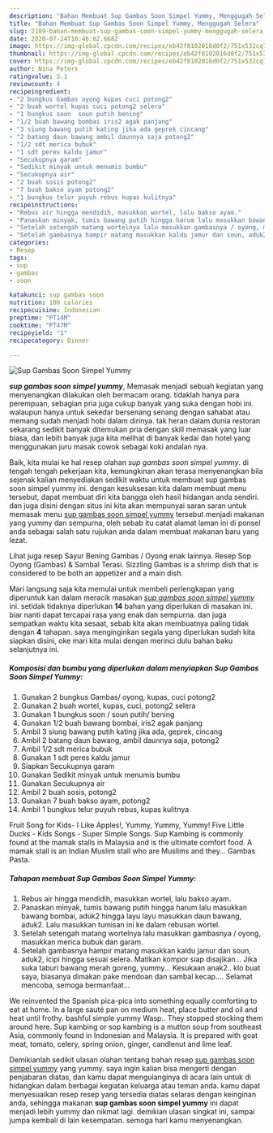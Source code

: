 ```yaml
---
description: "Bahan Membuat Sup Gambas Soon Simpel Yummy, Menggugah Selera"
title: "Bahan Membuat Sup Gambas Soon Simpel Yummy, Menggugah Selera"
slug: 2189-bahan-membuat-sup-gambas-soon-simpel-yummy-menggugah-selera
date: 2020-07-24T10:46:02.668Z
image: https://img-global.cpcdn.com/recipes/eb42f8102016d0f2/751x532cq70/sup-gambas-soon-simpel-yummy-foto-resep-utama.jpg
thumbnail: https://img-global.cpcdn.com/recipes/eb42f8102016d0f2/751x532cq70/sup-gambas-soon-simpel-yummy-foto-resep-utama.jpg
cover: https://img-global.cpcdn.com/recipes/eb42f8102016d0f2/751x532cq70/sup-gambas-soon-simpel-yummy-foto-resep-utama.jpg
author: Nina Peters
ratingvalue: 3.1
reviewcount: 4
recipeingredient:
- "2 bungkus Gambas oyong kupas cuci potong2"
- "2 buah wortel kupas cuci potong2 selera"
- "1 bungkus soon  soun putih bening"
- "1/2 buah bawang bombai iris2 agak panjang"
- "3 siung bawang putih kating jika ada geprek cincang"
- "2 batang daun bawang ambil daunnya saja potong2"
- "1/2 sdt merica bubuk"
- "1 sdt peres kaldu jamur"
- "Secukupnya garam"
- "Sedikit minyak untuk menumis bumbu"
- "Secukupnya air"
- "2 buah sosis potong2"
- "7 buah bakso ayam potong2"
- "1 bungkus telur puyuh rebus kupas kulitnya"
recipeinstructions:
- "Rebus air hingga mendidih, masukkan wortel, lalu bakso ayam."
- "Panaskan minyak, tumis bawang putih hingga harum lalu masukkan bawang bombai, aduk2 hingga layu layu masukkan daun bawang, aduk2. Lalu masukkan tumisan ini ke dalam rebusan wortel."
- "Setelah setengah matang wortelnya lalu masukkan gambasnya / oyong, masukkan merica bubuk dan garam."
- "Setelah gambasnya hampir matang masukkan kaldu jamur dan soun, aduk2, icipi hingga sesuai selera. Matikan kompor siap disajikan... Jika suka taburi bawang merah goreng, yummy... Kesukaan anak2.. klo buat saya, biasanya dimakan pake mendoan dan sambal kecap.... Selamat mencoba, semoga bermanfaat..."
categories:
- Resep
tags:
- sup
- gambas
- soon

katakunci: sup gambas soon 
nutrition: 100 calories
recipecuisine: Indonesian
preptime: "PT14M"
cooktime: "PT47M"
recipeyield: "1"
recipecategory: Dinner

---
```



![Sup Gambas Soon Simpel Yummy](https://img-global.cpcdn.com/recipes/eb42f8102016d0f2/751x532cq70/sup-gambas-soon-simpel-yummy-foto-resep-utama.jpg)

<b><i>sup gambas soon simpel yummy</i></b>, Memasak menjadi sebuah kegiatan yang menyenangkan dilakukan oleh bermacam orang. tidaklah hanya para perempuan, sebagian pria juga cukup banyak yang suka dengan hobi ini. walaupun hanya untuk sekedar bersenang senang dengan sahabat atau memang sudah menjadi hobi dalam dirinya. tak heran dalam dunia restoran sekarang sedikit banyak ditemukan pria dengan skill memasak yang luar biasa, dan lebih banyak juga kita melihat di banyak kedai dan hotel yang menggunakan juru masak cowok sebagai koki andalan nya.

Baik, kita mulai ke hal resep olahan <i>sup gambas soon simpel yummy</i>. di tengah tengah pekerjaan kita, kemungkinan akan terasa menyenangkan bila sejenak kalian menyediakan sedikit waktu untuk membuat sup gambas soon simpel yummy ini. dengan kesuksesan kita dalam membuat menu tersebut, dapat membuat diri kita bangga oleh hasil hidangan anda sendiri. dan juga disini dengan situs ini kita akan mempunyai saran saran untuk memasak menu <u>sup gambas soon simpel yummy</u> tersebut menjadi makanan yang yummy dan sempurna, oleh sebab itu catat alamat laman ini di ponsel anda sebagai salah satu rujukan anda dalam membuat makanan baru yang lezat.

Lihat juga resep Sayur Bening Gambas / Oyong enak lainnya. Resep Sop Oyong (Gambas) &amp; Sambal Terasi. Sizzling Gambas is a shrimp dish that is considered to be both an appetizer and a main dish.


Mari langsung saja kita memulai untuk membeli perlengkapan yang diperuntuk kan dalam meracik masakan <u><i>sup gambas soon simpel yummy</i></u> ini. setidak tidaknya diperlukan <b>14</b> bahan yang diperlukan di masakan ini. biar nanti dapat tercapai rasa yang enak dan sempurna. dan juga sempatkan waktu kita sesaat, sebab kita akan membuatnya paling tidak dengan <b>4</b> tahapan. saya menginginkan segala yang diperlukan sudah kita siapkan disini, oke mari kita mulai dengan merinci dulu bahan baku selanjutnya ini.

<!--inarticleads1-->

##### Komposisi dan bumbu yang diperlukan dalam menyiapkan Sup Gambas Soon Simpel Yummy:

1. Gunakan 2 bungkus Gambas/ oyong, kupas, cuci potong2
1. Gunakan 2 buah wortel, kupas, cuci, potong2 selera
1. Gunakan 1 bungkus soon / soun putih/ bening
1. Gunakan 1/2 buah bawang bombai, iris2 agak panjang
1. Ambil 3 siung bawang putih kating jika ada, geprek, cincang
1. Ambil 2 batang daun bawang, ambil daunnya saja, potong2
1. Ambil 1/2 sdt merica bubuk
1. Gunakan 1 sdt peres kaldu jamur
1. Siapkan Secukupnya garam
1. Gunakan Sedikit minyak untuk menumis bumbu
1. Gunakan Secukupnya air
1. Ambil 2 buah sosis, potong2
1. Gunakan 7 buah bakso ayam, potong2
1. Ambil 1 bungkus telur puyuh rebus, kupas kulitnya


Fruit Song for Kids- I Like Apples!, Yummy, Yummy, Yummy! Five Little Ducks - Kids Songs - Super Simple Songs. Sup Kambing is commonly found at the mamak stalls in Malaysia and is the ultimate comfort food. A mamak stall is an Indian Muslim stall who are Muslims and they… Gambas Pasta. 

<!--inarticleads2-->

##### Tahapan membuat Sup Gambas Soon Simpel Yummy:

1. Rebus air hingga mendidih, masukkan wortel, lalu bakso ayam.
1. Panaskan minyak, tumis bawang putih hingga harum lalu masukkan bawang bombai, aduk2 hingga layu layu masukkan daun bawang, aduk2. Lalu masukkan tumisan ini ke dalam rebusan wortel.
1. Setelah setengah matang wortelnya lalu masukkan gambasnya / oyong, masukkan merica bubuk dan garam.
1. Setelah gambasnya hampir matang masukkan kaldu jamur dan soun, aduk2, icipi hingga sesuai selera. Matikan kompor siap disajikan... Jika suka taburi bawang merah goreng, yummy... Kesukaan anak2.. klo buat saya, biasanya dimakan pake mendoan dan sambal kecap.... Selamat mencoba, semoga bermanfaat...


We reinvented the Spanish pica-pica into something equally comforting to eat at home. In a large sauté pan on medium heat, place butter and oil and heat until frothy. bashful simple yummy Wasp.. They stopped stocking them around here. Sup kambing or sop kambing is a mutton soup from southeast Asia, commonly found in Indonesian and Malaysia. It is prepared with goat meat, tomato, celery, spring onion, ginger, candlenut and lime leaf. 

Demikianlah sedikit ulasan olahan tentang bahan resep <u>sup gambas soon simpel yummy</u> yang yummy. saya ingin kalian bisa mengerti dengan penjabaran diatas, dan kamu dapat mengulanginya di acara lain untuk di hidangkan dalam berbagai kegiatan keluarga atau teman anda. kamu dapat menyesuaikan resep resep yang tersedia diatas selaras dengan keinginan anda, sehingga makanan <b>sup gambas soon simpel yummy</b> ini dapat menjadi lebih yummy dan nikmat lagi. demikian ulasan singkat ini, sampai jumpa kembali di lain kesempatan. semoga hari kamu menyenangkan.
